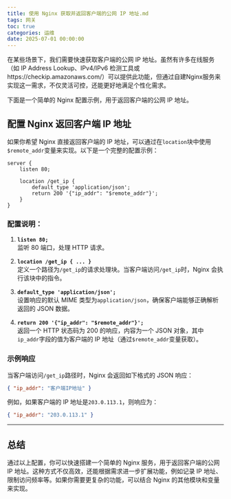 ```yaml
---
title: 使用 Nginx 获取并返回客户端的公网 IP 地址.md
tags: 网关
toc: true
categories: 运维
date: 2025-07-01 00:00:00
---
```


在某些场景下，我们需要快速获取客户端的公网 IP 地址。虽然有许多在线服务（如 IP Address Lookup、IPv4/IPv6 检测工具或https://checkip.amazonaws.com/）可以提供此功能，但通过自建Nginx服务来实现这一需求，不仅灵活可控，还能更好地满足个性化需求。

下面是一个简单的 Nginx 配置示例，用于返回客户端的公网 IP 地址。

<!-- more -->

## 配置 Nginx 返回客户端 IP 地址

如果你希望 Nginx 直接返回客户端的 IP 地址，可以通过在`location`块中使用`$remote_addr`变量来实现。以下是一个完整的配置示例：

```nginx
server {
    listen 80;

    location /get_ip {
        default_type 'application/json';
        return 200 '{"ip_addr": "$remote_addr"}';
    }
}
```

### 配置说明：

1. **`listen 80;`**  
   监听 80 端口，处理 HTTP 请求。

2. **`location /get_ip { ... }`**  
   定义一个路径为`/get_ip`的请求处理块。当客户端访问`/get_ip`时，Nginx 会执行该块中的指令。

3. **`default_type 'application/json';`**  
   设置响应的默认 MIME 类型为`application/json`，确保客户端能够正确解析返回的 JSON 数据。

4. **`return 200 '{"ip_addr": "$remote_addr"}';`**  
   返回一个 HTTP 状态码为 200 的响应，内容为一个 JSON 对象，其中`ip_addr`字段的值为客户端的 IP 地址（通过`$remote_addr`变量获取）。

### 示例响应

当客户端访问`/get_ip`路径时，Nginx 会返回如下格式的 JSON 响应：

```json
{ "ip_addr": "客户端IP地址" }
```

例如，如果客户端的 IP 地址是`203.0.113.1`，则响应为：

```json
{ "ip_addr": "203.0.113.1" }
```

---

## 总结

通过以上配置，你可以快速搭建一个简单的 Nginx 服务，用于返回客户端的公网 IP 地址。这种方式不仅高效，还能根据需求进一步扩展功能，例如记录 IP 地址、限制访问频率等。如果你需要更复杂的功能，可以结合 Nginx 的其他模块和变量来实现。

